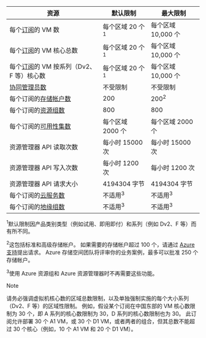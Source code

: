 | 资源 | 默认限制 | 最大限制 |
| --- | --- | --- |
| 每个[订阅](/documentation/articles/billing-buy-sign-up-azure-subscription/)的 VM 数 |每个区域 20 个<sup>1</sup> |每个区域 10,000 个 |
| 每个[订阅](/documentation/articles/billing-buy-sign-up-azure-subscription/)的 VM 核心总数 |每个区域 20 个<sup>1</sup> |每个区域 10,000 个 |
| 每个[订阅](/documentation/articles/billing-buy-sign-up-azure-subscription/)的 VM 按系列（Dv2、F 等）核心数 |每个区域 20 个<sup>1</sup> |每个区域 10,000 个 |
| [协同管理员数](/documentation/articles/billing-add-change-azure-subscription-administrator/)  |不受限制 |不受限制 |
| 每个订阅的[存储帐户数](../articles/storage/storage-create-storage-account.md) |200 |200<sup>2</sup> |
| 每个订阅的[资源组数](../articles/azure-resource-manager/resource-group-overview.md) |800 |800 |
| 每个订阅的[可用性集数](../articles/virtual-machines/virtual-machines-windows-manage-availability.md#configure-multiple-virtual-machines-in-an-availability-set-for-redundancy) |每个区域 2000 个 |每个区域 2000 个 |
| 资源管理器 API 读取次数 |每小时 15000 次 |每小时 15000 次 |
| 资源管理器 API 写入次数 |每小时 1200 次 |每小时 1200 次 |
| 资源管理器 API 请求大小 |4194304 字节 |4194304 字节 |
| 每个订阅的[云服务数](../articles/cloud-services/cloud-services-choose-me.md) |不适用<sup>3</sup> |不适用<sup>3</sup> |
| 每个订阅的[地缘组数](../articles/virtual-network/virtual-networks-migrate-to-regional-vnet.md) |不适用<sup>3</sup> |不适用<sup>3</sup> |

<sup>1</sup>默认限制因产品类别类型（例如试用、即用即付）和系列（例如 Dv2、F 等）而有所不同。

<sup>2</sup>这包括标准和高级存储帐户。 如果需要的存储帐户超过 100 个，请通过 [Azure 支持](https://www.azure.cn/support/faq/)提出请求。 Azure 存储空间团队将评审你的业务案例，最多可以批准 250 个存储帐户。

<sup>3</sup>使用 Azure 资源组和 Azure 资源管理器时不再需要这些功能。

> [!NOTE]
> 请务必强调虚拟机核心数的区域总数限制，以及单独强制实施的每个大小系列（Dv2、F 等）的区域性限制。  例如，假设某个订阅在中国东部的 VM 核心数限制为 30 个，即 A 系列的核心数限制为 30，D 系列的核心数限制也为 30。  此订阅允许部署 30 个 A1 VM，或 30 个 D1 VM，或者两者的组合，但其总数不能超过 30 个核心（例如，10 个 A1 VM 和 20 个 D1 VM）。  
> <!-- -->
> 
>